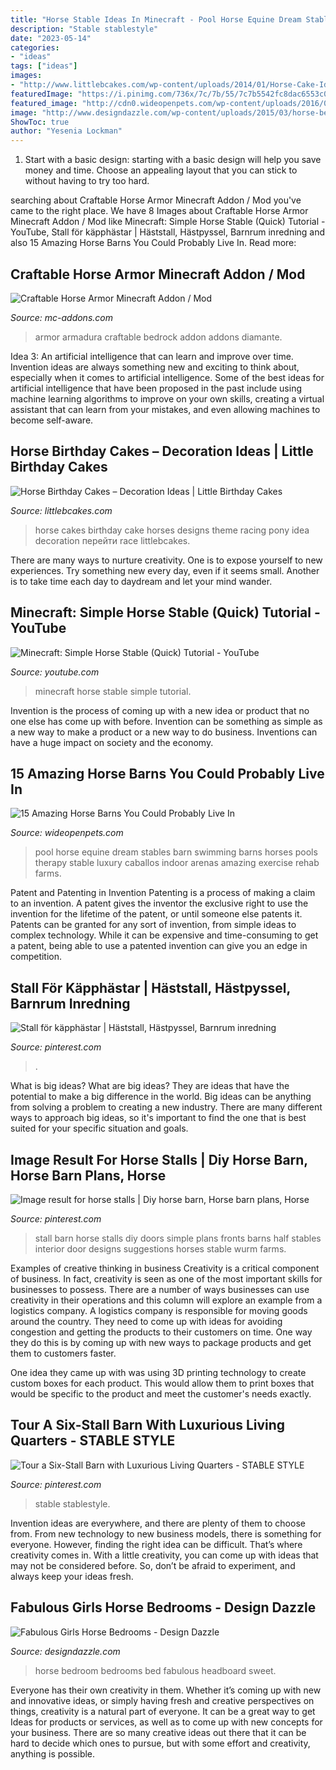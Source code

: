 ```yaml
---
title: "Horse Stable Ideas In Minecraft - Pool Horse Equine Dream Stables Barn Swimming Barns Horses Pools Therapy Stable Luxury Caballos Indoor Arenas Amazing Exercise Rehab Farms"
description: "Stable stablestyle"
date: "2023-05-14"
categories:
- "ideas"
tags: ["ideas"]
images:
- "http://www.littlebcakes.com/wp-content/uploads/2014/01/Horse-Cake-Ideas.jpg"
featuredImage: "https://i.pinimg.com/736x/7c/7b/55/7c7b5542fc8dac6553c02369cd4fbc59.jpg"
featured_image: "http://cdn0.wideopenpets.com/wp-content/uploads/2016/05/pool.jpg"
image: "http://www.designdazzle.com/wp-content/uploads/2015/03/horse-bedroom-600x799.jpg"
ShowToc: true
author: "Yesenia Lockman"
---
```



1. Start with a basic design: starting with a basic design will help you save money and time. Choose an appealing layout that you can stick to without having to try too hard.

	

		
searching about Craftable Horse Armor Minecraft Addon / Mod you've came to the right place. We have 8 Images about Craftable Horse Armor Minecraft Addon / Mod like Minecraft: Simple Horse Stable (Quick) Tutorial - YouTube, Stall för käpphästar | Häststall, Hästpyssel, Barnrum inredning and also 15 Amazing Horse Barns You Could Probably Live In. Read more:
		
    
## Craftable Horse Armor Minecraft Addon / Mod

<img loading=lazy src="https://mc-addons.com/uploads/posts/2020-12/1607452873_craftable-saddle-116101-new-update_7.png" onerror="this.onerror=null;this.src='https://tse3.mm.bing.net/th?id=OIP.MNLEc5LxXOAU-xCGUyD9uQHaDV&amp;pid=15.1';" alt="Craftable Horse Armor Minecraft Addon / Mod">

_Source: mc-addons.com_

>armor armadura craftable bedrock addon addons diamante. 

	

Idea 3: An artificial intelligence that can learn and improve over time.
Invention ideas are always something new and exciting to think about, especially when it comes to artificial intelligence. Some of the best ideas for artificial intelligence that have been proposed in the past include using machine learning algorithms to improve on your own skills, creating a virtual assistant that can learn from your mistakes, and even allowing machines to become self-aware.

    
## Horse Birthday Cakes – Decoration Ideas | Little Birthday Cakes

<img loading=lazy src="http://www.littlebcakes.com/wp-content/uploads/2014/01/Horse-Cake-Ideas.jpg" onerror="this.onerror=null;this.src='https://tse2.mm.bing.net/th?id=OIP.GlipX5kL-M2rLXlghtd2wgHaGO&amp;pid=15.1';" alt="Horse Birthday Cakes – Decoration Ideas | Little Birthday Cakes">

_Source: littlebcakes.com_

>horse cakes birthday cake horses designs theme racing pony idea decoration перейти race littlebcakes. 

	

There are many ways to nurture creativity. One is to expose yourself to new experiences. Try something new every day, even if it seems small. Another is to take time each day to daydream and let your mind wander.

    
## Minecraft: Simple Horse Stable (Quick) Tutorial - YouTube

<img loading=lazy src="https://i.ytimg.com/vi/rqzrXs6JrY8/maxresdefault.jpg" onerror="this.onerror=null;this.src='https://tse4.mm.bing.net/th?id=OIP.1o72zwpBanHdcQKzouMPjAHaEK&amp;pid=15.1';" alt="Minecraft: Simple Horse Stable (Quick) Tutorial - YouTube">

_Source: youtube.com_

>minecraft horse stable simple tutorial. 

	

Invention is the process of coming up with a new idea or product that no one else has come up with before. Invention can be something as simple as a new way to make a product or a new way to do business. Inventions can have a huge impact on society and the economy.

    
## 15 Amazing Horse Barns You Could Probably Live In

<img loading=lazy src="http://cdn0.wideopenpets.com/wp-content/uploads/2016/05/pool.jpg" onerror="this.onerror=null;this.src='https://tse4.mm.bing.net/th?id=OIP.15hGX77AQsOuUnwqBAZkeAHaFj&amp;pid=15.1';" alt="15 Amazing Horse Barns You Could Probably Live In">

_Source: wideopenpets.com_

>pool horse equine dream stables barn swimming barns horses pools therapy stable luxury caballos indoor arenas amazing exercise rehab farms. 

	

Patent and Patenting in Invention
Patenting is a process of making a claim to an invention. A patent gives the inventor the exclusive right to use the invention for the lifetime of the patent, or until someone else patents it. Patents can be granted for any sort of invention, from simple ideas to complex technology. While it can be expensive and time-consuming to get a patent, being able to use a patented invention can give you an edge in competition.

    
## Stall För Käpphästar | Häststall, Hästpyssel, Barnrum Inredning

<img loading=lazy src="https://i.pinimg.com/736x/ae/32/30/ae323023c88d768c96c04c134afa2de9.jpg" onerror="this.onerror=null;this.src='https://tse3.mm.bing.net/th?id=OIP.GPE9izTWJIdEpQdvDOafYwHaJ-&amp;pid=15.1';" alt="Stall för käpphästar | Häststall, Hästpyssel, Barnrum inredning">

_Source: pinterest.com_

>. 

	

What is big ideas?
What are big ideas? They are ideas that have the potential to make a big difference in the world. Big ideas can be anything from solving a problem to creating a new industry. There are many different ways to approach big ideas, so it's important to find the one that is best suited for your specific situation and goals.

    
## Image Result For Horse Stalls | Diy Horse Barn, Horse Barn Plans, Horse

<img loading=lazy src="https://i.pinimg.com/736x/df/4e/85/df4e855558c6bc6b848c278310b0b341.jpg" onerror="this.onerror=null;this.src='https://tse3.mm.bing.net/th?id=OIP.sIyD9jdZUOqkzNxI9-VNEwHaFj&amp;pid=15.1';" alt="Image result for horse stalls | Diy horse barn, Horse barn plans, Horse">

_Source: pinterest.com_

>stall barn horse stalls diy doors simple plans fronts barns half stables interior door designs suggestions horses stable wurm farms. 

	

Examples of creative thinking in business
Creativity is a critical component of business. In fact, creativity is seen as one of the most important skills for businesses to possess. There are a number of ways businesses can use creativity in their operations and this column will explore an example from a logistics company. 
A logistics company is responsible for moving goods around the country. They need to come up with ideas for avoiding congestion and getting the products to their customers on time. One way they do this is by coming up with new ways to package products and get them to customers faster.

One idea they came up with was using 3D printing technology to create custom boxes for each product. This would allow them to print boxes that would be specific to the product and meet the customer's needs exactly.

    
## Tour A Six-Stall Barn With Luxurious Living Quarters - STABLE STYLE

<img loading=lazy src="https://i.pinimg.com/736x/7c/7b/55/7c7b5542fc8dac6553c02369cd4fbc59.jpg" onerror="this.onerror=null;this.src='https://tse2.mm.bing.net/th?id=OIP.kj6uGma0-b2RFDX2aYaptAHaE8&amp;pid=15.1';" alt="Tour a Six-Stall Barn with Luxurious Living Quarters - STABLE STYLE">

_Source: pinterest.com_

>stable stablestyle. 

	

Invention ideas are everywhere, and there are plenty of them to choose from. From new technology to new business models, there is something for everyone. However, finding the right idea can be difficult. That’s where creativity comes in. With a little creativity, you can come up with ideas that may not be considered before. So, don’t be afraid to experiment, and always keep your ideas fresh.

    
## Fabulous Girls Horse Bedrooms - Design Dazzle

<img loading=lazy src="http://www.designdazzle.com/wp-content/uploads/2015/03/horse-bedroom-600x799.jpg" onerror="this.onerror=null;this.src='https://tse4.mm.bing.net/th?id=OIP.gbzomhYk0Yw-7cB-TwVARgHaJ3&amp;pid=15.1';" alt="Fabulous Girls Horse Bedrooms - Design Dazzle">

_Source: designdazzle.com_

>horse bedroom bedrooms bed fabulous headboard sweet. 

	

Everyone has their own creativity in them. Whether it’s coming up with new and innovative ideas, or simply having fresh and creative perspectives on things, creativity is a natural part of everyone. It can be a great way to get Ideas for products or services, as well as to come up with new concepts for your business. There are so many creative ideas out there that it can be hard to decide which ones to pursue, but with some effort and creativity, anything is possible.

